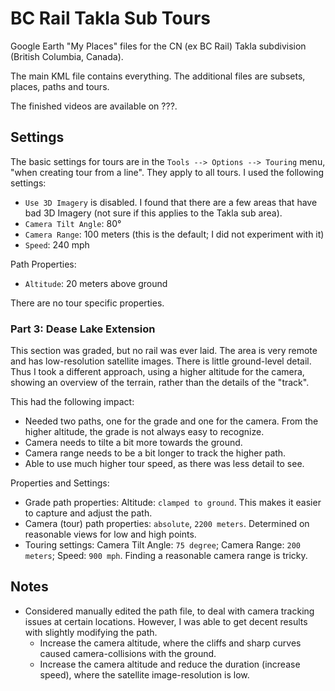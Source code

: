 # BC Rail Takla Sub Tours

Google Earth "My Places" files for the CN (ex BC Rail) Takla subdivision (British Columbia, Canada).

The main KML file contains everything. The additional files are subsets, places, paths and tours.

The finished videos are available on ???.

## Settings

The basic settings for tours are in the `Tools --> Options --> Touring` menu, "when creating tour from a line". They apply to all tours.
I used the following settings:
- `Use 3D Imagery` is disabled. I found that there are a few areas that have bad 3D Imagery (not sure if this applies to the Takla sub area).
- `Camera Tilt Angle`: 80°
- `Camera Range`: 100 meters (this is the default; I did not experiment with it)
- `Speed`: 240 mph

Path Properties:
- `Altitude`: 20 meters above ground

There are no tour specific properties.

### Part 3: Dease Lake Extension

This section was graded, but no rail was ever laid. The area is very remote and has low-resolution satellite images. There is little ground-level detail.
Thus I took a different approach, using a higher altitude for the camera, showing an overview of the terrain, rather than the details of the "track".

This had the following impact:
- Needed two paths, one for the grade and one for the camera. From the higher altitude, the grade is not always easy to recognize.
- Camera needs to tilte a bit more towards the ground.
- Camera range needs to be a bit longer to track the higher path.
- Able to use much higher tour speed, as there was less detail to see.

Properties and Settings:
- Grade path properties: Altitude: `clamped to ground`. This makes it easier to capture and adjust the path.
- Camera (tour) path properties: `absolute`, `2200 meters`. Determined on reasonable views for low and high points.
- Touring settings: Camera Tilt Angle: `75 degree`; Camera Range: `200 meters`; Speed: `900 mph`. Finding a reasonable camera range is tricky.

## Notes

- Considered manually edited the path file, to deal with camera tracking issues at certain locations. However, I was able to get decent results with slightly modifying the path.
  * Increase the camera altitude, where the cliffs and sharp curves caused camera-collisions with the ground.
  * Increase the camera altitude and reduce the duration (increase speed), where the satellite image-resolution is low.
